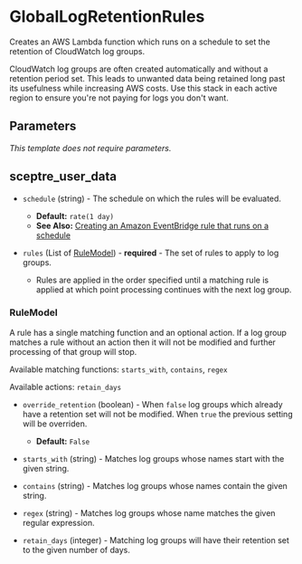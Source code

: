 # GlobalLogRetentionRules

Creates an AWS Lambda function which runs on a schedule to set the retention of
CloudWatch log groups.

CloudWatch log groups are often created automatically and without a retention
period set. This leads to unwanted data being retained long past its usefulness
while increasing AWS costs. Use this stack in each active region to ensure
you're not paying for logs you don't want.

## Parameters

*This template does not require parameters.*

## sceptre_user_data

- `schedule` (string) - The schedule on which the rules will be evaluated.
  - **Default:** `rate(1 day)`
  - **See Also:** [Creating an Amazon EventBridge rule that runs on a schedule](https://docs.aws.amazon.com/eventbridge/latest/userguide/eb-create-rule-schedule.html)

- `rules` (List of [RuleModel](#RuleModel)) - **required** - The set of rules to apply to log groups.
  - Rules are applied in the order specified until a matching rule is
               applied at which point processing continues with the next log
               group.



### RuleModel

A rule has a single matching function and an optional action. If a log
group matches a rule without an action then it will not be modified and
further processing of that group will stop.

Available matching functions: `starts_with`, `contains`, `regex`

Available actions: `retain_days`

- `override_retention` (boolean) - When `false` log groups which already have a retention
        set will not be modified. When `true` the previous setting will be
        overriden.
  - **Default:** `False`

- `starts_with` (string) - Matches log groups whose names start with the given string.

- `contains` (string) - Matches log groups whose names contain the given string.

- `regex` (string) - Matches log groups whose name matches the given regular expression.

- `retain_days` (integer) - Matching log groups will have their retention set to the given number of days.

